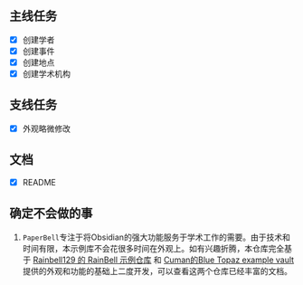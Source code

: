 ## 主线任务
- [x] 创建学者
- [x] 创建事件
- [x] 创建地点
- [x] 创建学术机构
## 支线任务
- [x] 外观略微修改
## 文档
- [x] README
## 确定不会做的事
1. `PaperBell`专注于将Obsidian的强大功能服务于学术工作的需要。由于技术和时间有限，本示例库不会花很多时间在外观上。如有兴趣折腾，本仓库完全基于 [Rainbell129 的 RainBell 示例仓库](https://github.com/Rainbell129/Obsidian-Homepage) 和 [Cuman的Blue Topaz example vault](https://github.com/cumany/Blue-topaz-examples) 提供的外观和功能的基础上二度开发，可以查看这两个仓库已经丰富的文档。